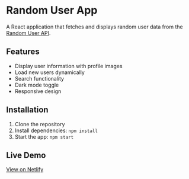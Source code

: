 # Random User App

A React application that fetches and displays random user data from the [Random User API](https://randomuser.me/).

## Features

- Display user information with profile images
- Load new users dynamically
- Search functionality
- Dark mode toggle
- Responsive design

## Installation

1. Clone the repository
2. Install dependencies: `npm install`
3. Start the app: `npm start`

## Live Demo

[View on Netlify](https://your-deployment-link.netlify.app)
